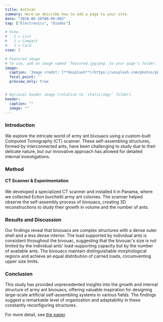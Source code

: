 ```yaml
---
title: AntScan
summary: Here we describe how to add a page to your site.
date: "2018-06-28T00:00:00Z"
tag: ["Electronics", "Diodes"]

# View.
#   1 = List
#   2 = Compact
#   3 = Card
view: 2

# Featured image
# To use, add an image named `featured.jpg/png` to your page's folder.
image:
  caption: 'Image credit: [**Unsplash**](https://unsplash.com/photos/pLCdAaMFLTE)'
  focal_point: ''
  preview_only: true


# Optional header image (relative to `static/img/` folder).
header:
  caption: ""
  image: ""
---
```


### Introduction
We explore the intricate world of army ant bivouacs using a custom-built Computed Tomography (CT) scanner. These self-assembling structures, formed by interconnected ants, have been challenging to study due to their delicate nature, but our innovative approach has allowed for detailed internal investigations.

### Method
#### CT Scanner & Experimentation
We developed a specialized CT scanner and installed it in Panama, where we collected Eciton burchellii army ant colonies. The scanner helped observe the self-assembly process of bivouacs, creating 3D reconstructions to study their growth in volume and the number of ants.

### Results and Discussion
Our findings reveal that bivouacs are complex structures with a dense outer shell and a less dense interior. The load supported by individual ants is consistent throughout the bivouac, suggesting that the bivouac's size is not limited by the individual ants' load-supporting capacity but by the number of available ants. The bivouacs maintain distinguishable morphological regions and achieve an equal distribution of carried loads, circumventing upper size limits.

### Conclusion
This study has provided unprecedented insights into the growth and internal structure of army ant bivouacs, offering valuable inspiration for designing large-scale artificial self-assembling systems in various fields. The findings suggest a remarkable level of organization and adaptability in these constantly reconfiguring structures.

For more detail, see [the paper](https://arxiv.org/ftp/arxiv/papers/2110/2110.09017.pdf).